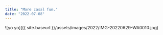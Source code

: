 ```yaml
---
title: "More casal fun."
date: "2022-07-08"
---
```


![yo yo]({{ site.baseurl }}/assets/images/2022/IMG-20220629-WA0010.jpg)
